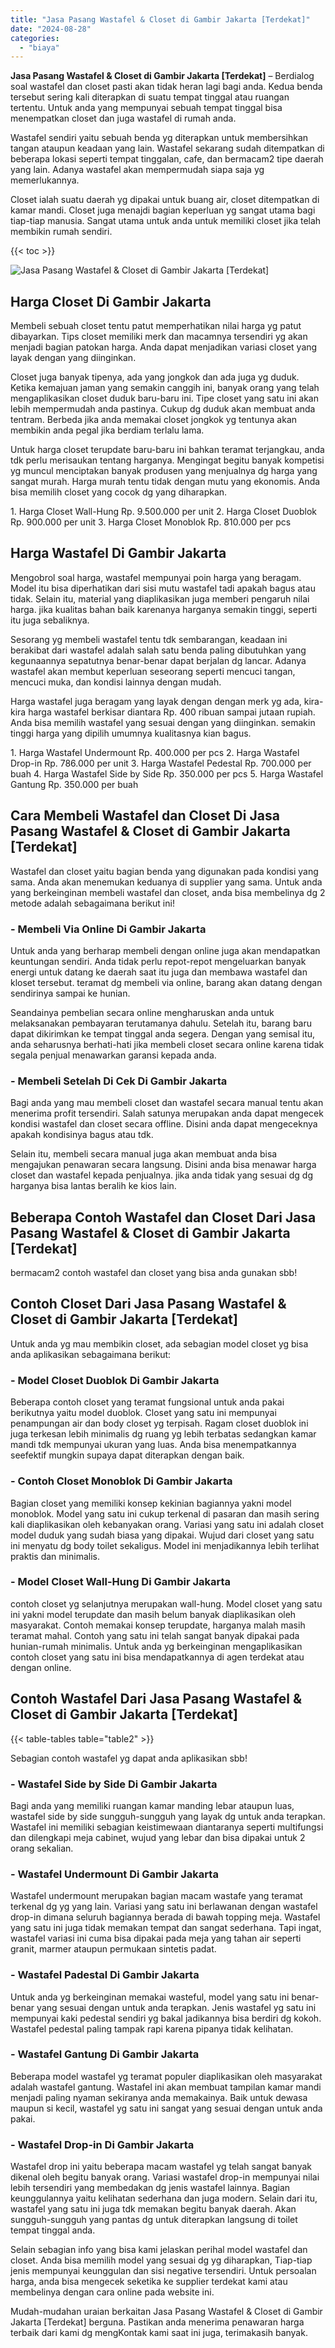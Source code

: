 ```yaml
---
title: "Jasa Pasang Wastafel & Closet di Gambir Jakarta [Terdekat]"
date: "2024-08-28"
categories: 
  - "biaya"
---
```


**Jasa Pasang Wastafel & Closet di Gambir Jakarta \[Terdekat\]** – Berdialog soal wastafel dan closet pasti akan tidak heran lagi bagi anda. Kedua benda tersebut sering kali diterapkan di suatu tempat tinggal atau ruangan tertentu. Untuk anda yang mempunyai sebuah tempat tinggal bisa menempatkan closet dan juga wastafel di rumah anda.

Wastafel sendiri yaitu sebuah benda yg diterapkan untuk membersihkan tangan ataupun keadaan yang lain. Wastafel sekarang sudah ditempatkan di beberapa lokasi seperti tempat tinggalan, cafe, dan bermacam2 tipe daerah yang lain. Adanya wastafel akan mempermudah siapa saja yg memerlukannya.

Closet ialah suatu daerah yg dipakai untuk buang air, closet ditempatkan di kamar mandi. Closet juga menajdi bagian keperluan yg sangat utama bagi tiap-tiap manusia. Sangat utama untuk anda untuk memiliki closet jika telah membikin rumah sendiri.

{{< toc >}}

![Jasa Pasang Wastafel & Closet di Gambir Jakarta [Terdekat]](/images/wastafel-closet-murah03.png)

## Harga Closet Di Gambir Jakarta

Membeli sebuah closet tentu patut memperhatikan nilai harga yg patut dibayarkan. Tips closet memiliki merk dan macamnya tersendiri yg akan menjadi bagian patokan harga. Anda dapat menjadikan variasi closet yang layak dengan yang diinginkan.

Closet juga banyak tipenya, ada yang jongkok dan ada juga yg duduk. Ketika kemajuan jaman yang semakin canggih ini, banyak orang yang telah mengaplikasikan closet duduk baru-baru ini. Tipe closet yang satu ini akan lebih mempermudah anda pastinya. Cukup dg duduk akan membuat anda tentram. Berbeda jika anda memakai closet jongkok yg tentunya akan membikin anda pegal jika berdiam terlalu lama.

Untuk harga closet terupdate baru-baru ini bahkan teramat terjangkau, anda tdk perlu merisaukan tentang harganya. Mengingat begitu banyak kompetisi yg muncul menciptakan banyak produsen yang menjualnya dg harga yang sangat murah. Harga murah tentu tidak dengan mutu yang ekonomis. Anda bisa memilih closet yang cocok dg yang diharapkan.

1\. Harga Closet Wall-Hung Rp. 9.500.000 per unit 2. Harga Closet Duoblok Rp. 900.000 per unit 3. Harga Closet Monoblok Rp. 810.000 per pcs

## Harga Wastafel Di Gambir Jakarta

Mengobrol soal harga, wastafel mempunyai poin harga yang beragam. Model itu bisa diperhatikan dari sisi mutu wastafel tadi apakah bagus atau tidak. Selain itu, material yang diaplikasikan juga memberi pengaruh nilai harga. jika kualitas bahan baik karenanya harganya semakin tinggi, seperti itu juga sebaliknya.

Sesorang yg membeli wastafel tentu tdk sembarangan, keadaan ini berakibat dari wastafel adalah salah satu benda paling dibutuhkan yang kegunaannya sepatutnya benar-benar dapat berjalan dg lancar. Adanya wastafel akan membut keperluan seseorang seperti mencuci tangan, mencuci muka, dan kondisi lainnya dengan mudah.

Harga wastafel juga beragam yang layak dengan dengan merk yg ada, kira-kira harga wastafel berkisar diantara Rp. 400 ribuan sampai jutaan rupiah. Anda bisa memilih wastafel yang sesuai dengan yang diinginkan. semakin tinggi harga yang dipilih umumnya kualitasnya kian bagus.

1\. Harga Wastafel Undermount Rp. 400.000 per pcs 2. Harga Wastafel Drop-in Rp. 786.000 per unit 3. Harga Wastafel Pedestal Rp. 700.000 per buah 4. Harga Wastafel Side by Side Rp. 350.000 per pcs 5. Harga Wastafel Gantung Rp. 350.000 per buah

## Cara Membeli Wastafel dan Closet Di Jasa Pasang Wastafel & Closet di Gambir Jakarta \[Terdekat\]

Wastafel dan closet yaitu bagian benda yang digunakan pada kondisi yang sama. Anda akan menemukan keduanya di supplier yang sama. Untuk anda yang berkeinginan membeli wastafel dan closet, anda bisa membelinya dg 2 metode adalah sebagaimana berikut ini!

### \- Membeli Via Online Di Gambir Jakarta

Untuk anda yang berharap membeli dengan online juga akan mendapatkan keuntungan sendiri. Anda tidak perlu repot-repot mengeluarkan banyak energi untuk datang ke daerah saat itu juga dan membawa wastafel dan kloset tersebut. teramat dg membeli via online, barang akan datang dengan sendirinya sampai ke hunian.

Seandainya pembelian secara online mengharuskan anda untuk melaksanakan pembayaran terutamanya dahulu. Setelah itu, barang baru dapat dikirimkan ke tempat tinggal anda segera. Dengan yang semisal itu, anda seharusnya berhati-hati jika membeli closet secara online karena tidak segala penjual menawarkan garansi kepada anda.

### \- Membeli Setelah Di Cek Di Gambir Jakarta

Bagi anda yang mau membeli closet dan wastafel secara manual tentu akan menerima profit tersendiri. Salah satunya merupakan anda dapat mengecek kondisi wastafel dan closet secara offline. Disini anda dapat mengeceknya apakah kondisinya bagus atau tdk.

Selain itu, membeli secara manual juga akan membuat anda bisa mengajukan penawaran secara langsung. Disini anda bisa menawar harga closet dan wastafel kepada penjualnya. jika anda tidak yang sesuai dg dg harganya bisa lantas beralih ke kios lain.

## Beberapa Contoh Wastafel dan Closet Dari Jasa Pasang Wastafel & Closet di Gambir Jakarta \[Terdekat\]

bermacam2 contoh wastafel dan closet yang bisa anda gunakan sbb!

## Contoh Closet Dari Jasa Pasang Wastafel & Closet di Gambir Jakarta \[Terdekat\]

Untuk anda yg mau membikin closet, ada sebagian model closet yg bisa anda aplikasikan sebagaimana berikut:

### \- Model Closet Duoblok Di Gambir Jakarta

Beberapa contoh closet yang teramat fungsional untuk anda pakai berikutnya yaitu model duoblok. Closet yang satu ini mempunyai penampungan air dan body closet yg terpisah. Ragam closet duoblok ini juga terkesan lebih minimalis dg ruang yg lebih terbatas sedangkan kamar mandi tdk mempunyai ukuran yang luas. Anda bisa menempatkannya seefektif mungkin supaya dapat diterapkan dengan baik.

### \- Contoh Closet Monoblok Di Gambir Jakarta

Bagian closet yang memiliki konsep kekinian bagiannya yakni model monoblok. Model yang satu ini cukup terkenal di pasaran dan masih sering kali diaplikasikan oleh kebanyakan orang. Variasi yang satu ini adalah closet model duduk yang sudah biasa yang dipakai. Wujud dari closet yang satu ini menyatu dg body toilet sekaligus. Model ini menjadikannya lebih terlihat praktis dan minimalis.

### \- Model Closet Wall-Hung Di Gambir Jakarta

contoh closet yg selanjutnya merupakan wall-hung. Model closet yang satu ini yakni model terupdate dan masih belum banyak diaplikasikan oleh masyarakat. Contoh memakai konsep terupdate, harganya malah masih teramat mahal. Contoh yang satu ini telah sangat banyak dipakai pada hunian-rumah minimalis. Untuk anda yg berkeinginan mengaplikasikan contoh closet yang satu ini bisa mendapatkannya di agen terdekat atau dengan online.

## Contoh Wastafel Dari Jasa Pasang Wastafel & Closet di Gambir Jakarta \[Terdekat\]

{{< table-tables table="table2" >}}

Sebagian contoh wastafel yg dapat anda aplikasikan sbb!

### \- Wastafel Side by Side Di Gambir Jakarta

Bagi anda yang memiliki ruangan kamar manding lebar ataupun luas, wastafel side by side sungguh-sungguh yang layak dg untuk anda terapkan. Wastafel ini memiliki sebagian keistimewaan diantaranya seperti multifungsi dan dilengkapi meja cabinet, wujud yang lebar dan bisa dipakai untuk 2 orang sekalian.

### \- Wastafel Undermount Di Gambir Jakarta

Wastafel undermount merupakan bagian macam wastafe yang teramat terkenal dg yg yang lain. Variasi yang satu ini berlawanan dengan wastafel drop-in dimana seluruh bagiannya berada di bawah topping meja. Wastafel yang satu ini juga tidak memakan tempat dan sangat sederhana. Tapi ingat, wastafel variasi ini cuma bisa dipakai pada meja yang tahan air seperti granit, marmer ataupun permukaan sintetis padat.

### \- Wastafel Padestal Di Gambir Jakarta

Untuk anda yg berkeinginan memakai wasteful, model yang satu ini benar-benar yang sesuai dengan untuk anda terapkan. Jenis wastafel yg satu ini mempunyai kaki pedestal sendiri yg bakal jadikannya bisa berdiri dg kokoh. Wastafel pedestal paling tampak rapi karena pipanya tidak kelihatan.

### \- Wastafel Gantung Di Gambir Jakarta

Beberapa model wastafel yg teramat populer diaplikasikan oleh masyarakat adalah wastafel gantung. Wastafel ini akan membuat tampilan kamar mandi menjadi paling nyaman sekiranya anda memakainya. Baik untuk dewasa maupun si kecil, wastafel yg satu ini sangat yang sesuai dengan untuk anda pakai.

### \- Wastafel Drop-in Di Gambir Jakarta

Wastafel drop ini yaitu beberapa macam wastafel yg telah sangat banyak dikenal oleh begitu banyak orang. Variasi wastafel drop-in mempunyai nilai lebih tersendiri yang membedakan dg jenis wastafel lainnya. Bagian keunggulannya yaitu kelihatan sederhana dan juga modern. Selain dari itu, wastafel yang satu ini juga tdk memakan begitu banyak daerah. Akan sungguh-sungguh yang pantas dg untuk diterapkan langsung di toilet tempat tinggal anda.

Selain sebagian info yang bisa kami jelaskan perihal model wastafel dan closet. Anda bisa memilih model yang sesuai dg yg diharapkan, Tiap-tiap jenis mempunyai keunggulan dan sisi negative tersendiri. Untuk persoalan harga, anda bisa mengecek seketika ke supplier terdekat kami atau membelinya dengan cara online pada website ini.

Mudah-mudahan uraian berkaitan Jasa Pasang Wastafel & Closet di Gambir Jakarta \[Terdekat\] berguna. Pastikan anda menerima penawaran harga terbaik dari kami dg mengKontak kami saat ini juga, terimakasih banyak.
